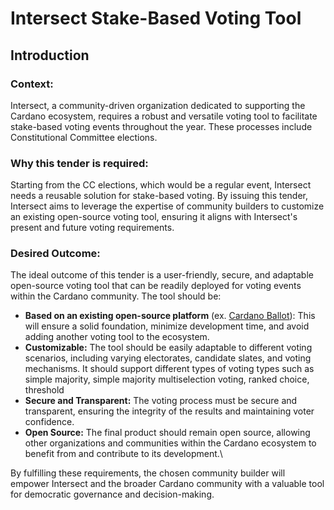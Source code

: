 # Intersect Stake-Based Voting Tool

## Introduction

### Context:

Intersect, a community-driven organization dedicated to supporting the Cardano ecosystem, requires a robust and versatile voting tool to facilitate stake-based voting events throughout the year. These processes include Constitutional Committee elections.

### Why this tender is required:

Starting from the CC elections, which would be a regular event, Intersect needs a reusable solution for stake-based voting. By issuing this tender, Intersect aims to leverage the expertise of community builders to customize an existing open-source voting tool, ensuring it aligns with Intersect's present and future voting requirements.

### Desired Outcome:

The ideal outcome of this tender is a user-friendly, secure, and adaptable open-source voting tool that can be readily deployed for voting events within the Cardano community. The tool should be:

* **Based on an existing open-source platform** (ex. [Cardano Ballot](https://github.com/cardano-foundation/cf-cardano-ballot)): This will ensure a solid foundation, minimize development time, and avoid adding another voting tool to the ecosystem.
* **Customizable:** The tool should be easily adaptable to different voting scenarios, including varying electorates, candidate slates, and voting mechanisms. It should support different types of voting types such as simple majority, simple majority multiselection voting, ranked choice, threshold
* **Secure and Transparent:** The voting process must be secure and transparent, ensuring the integrity of the results and maintaining voter confidence.
* **Open Source:** The final product should remain open source, allowing other organizations and communities within the Cardano ecosystem to benefit from and contribute to its development.\


By fulfilling these requirements, the chosen community builder will empower Intersect and the broader Cardano community with a valuable tool for democratic governance and decision-making.
